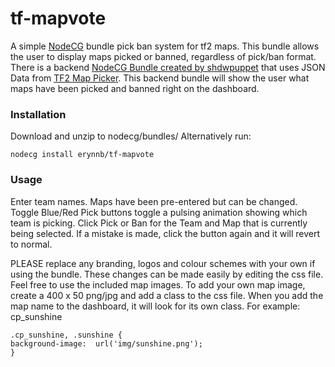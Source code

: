 # tf-mapvote
A simple [NodeCG](http://nodecg.com/) bundle pick ban system for tf2 maps. This bundle allows the user  to display maps picked or banned, regardless of pick/ban format. There is a backend [NodeCG Bundle created by shdwpuppet](https://github.com/shdwpuppet/map-pick-api) that uses JSON Data from [TF2 Map Picker](http://tf2atgxl.com/map_pick). This backend bundle will show the user what maps have been picked and banned right on the dashboard. 

### Installation

Download and unzip to nodecg/bundles/ Alternatively run:

```
nodecg install erynnb/tf-mapvote
```

### Usage

Enter team names. Maps have been pre-entered but can be changed. Toggle Blue/Red Pick buttons toggle a pulsing animation showing which team is picking. Click Pick or Ban for the Team and Map that is currently being selected. If a mistake is made, click the button again and it will revert to normal.

PLEASE replace any branding, logos and colour schemes with your own if using the bundle. These changes can be made easily by editing the css file. Feel free to use the included map images. To add your own map image, create a 400 x 50 png/jpg and add a class to the css file. When you add the map name to the dashboard, it will look for its own class. For example: cp_sunshine

```
.cp_sunshine, .sunshine {
background-image:  url('img/sunshine.png');
}
```
